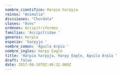 ```yaml
---
nombre_cientifico: Harpia harpyja
reinos: "Animalia"
divisiones: "Chordata"
clases: "Aves"
ordenes: Accipitriformes
familias: 'Accipitridae '
generos: Harpia
especie: 'harpyja '
nombre_comun: 'Águila Arpía '
nombre_ingles: Harpy Eagle
title: 'Harpia harpyja, Harpy Eagle, Águila Arpía '
draft: false
date: 2017-08-19T02:46:32.000Z
---
```


